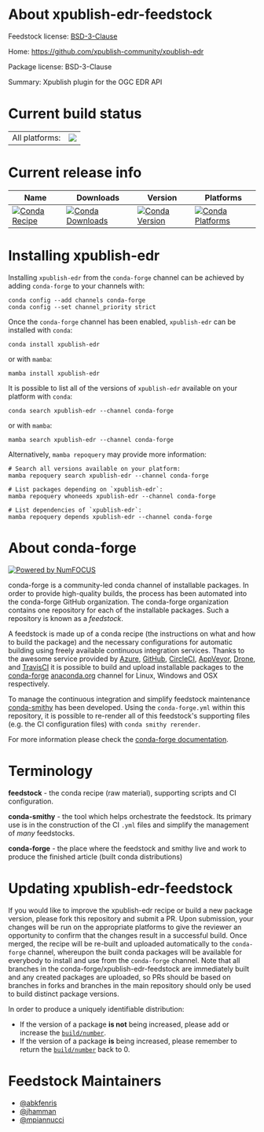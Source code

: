 About xpublish-edr-feedstock
============================

Feedstock license: [BSD-3-Clause](https://github.com/conda-forge/xpublish-edr-feedstock/blob/main/LICENSE.txt)

Home: https://github.com/xpublish-community/xpublish-edr

Package license: BSD-3-Clause

Summary: Xpublish plugin for the OGC EDR API

Current build status
====================


<table><tr><td>All platforms:</td>
    <td>
      <a href="https://dev.azure.com/conda-forge/feedstock-builds/_build/latest?definitionId=19410&branchName=main">
        <img src="https://dev.azure.com/conda-forge/feedstock-builds/_apis/build/status/xpublish-edr-feedstock?branchName=main">
      </a>
    </td>
  </tr>
</table>

Current release info
====================

| Name | Downloads | Version | Platforms |
| --- | --- | --- | --- |
| [![Conda Recipe](https://img.shields.io/badge/recipe-xpublish--edr-green.svg)](https://anaconda.org/conda-forge/xpublish-edr) | [![Conda Downloads](https://img.shields.io/conda/dn/conda-forge/xpublish-edr.svg)](https://anaconda.org/conda-forge/xpublish-edr) | [![Conda Version](https://img.shields.io/conda/vn/conda-forge/xpublish-edr.svg)](https://anaconda.org/conda-forge/xpublish-edr) | [![Conda Platforms](https://img.shields.io/conda/pn/conda-forge/xpublish-edr.svg)](https://anaconda.org/conda-forge/xpublish-edr) |

Installing xpublish-edr
=======================

Installing `xpublish-edr` from the `conda-forge` channel can be achieved by adding `conda-forge` to your channels with:

```
conda config --add channels conda-forge
conda config --set channel_priority strict
```

Once the `conda-forge` channel has been enabled, `xpublish-edr` can be installed with `conda`:

```
conda install xpublish-edr
```

or with `mamba`:

```
mamba install xpublish-edr
```

It is possible to list all of the versions of `xpublish-edr` available on your platform with `conda`:

```
conda search xpublish-edr --channel conda-forge
```

or with `mamba`:

```
mamba search xpublish-edr --channel conda-forge
```

Alternatively, `mamba repoquery` may provide more information:

```
# Search all versions available on your platform:
mamba repoquery search xpublish-edr --channel conda-forge

# List packages depending on `xpublish-edr`:
mamba repoquery whoneeds xpublish-edr --channel conda-forge

# List dependencies of `xpublish-edr`:
mamba repoquery depends xpublish-edr --channel conda-forge
```


About conda-forge
=================

[![Powered by
NumFOCUS](https://img.shields.io/badge/powered%20by-NumFOCUS-orange.svg?style=flat&colorA=E1523D&colorB=007D8A)](https://numfocus.org)

conda-forge is a community-led conda channel of installable packages.
In order to provide high-quality builds, the process has been automated into the
conda-forge GitHub organization. The conda-forge organization contains one repository
for each of the installable packages. Such a repository is known as a *feedstock*.

A feedstock is made up of a conda recipe (the instructions on what and how to build
the package) and the necessary configurations for automatic building using freely
available continuous integration services. Thanks to the awesome service provided by
[Azure](https://azure.microsoft.com/en-us/services/devops/), [GitHub](https://github.com/),
[CircleCI](https://circleci.com/), [AppVeyor](https://www.appveyor.com/),
[Drone](https://cloud.drone.io/welcome), and [TravisCI](https://travis-ci.com/)
it is possible to build and upload installable packages to the
[conda-forge](https://anaconda.org/conda-forge) [anaconda.org](https://anaconda.org/)
channel for Linux, Windows and OSX respectively.

To manage the continuous integration and simplify feedstock maintenance
[conda-smithy](https://github.com/conda-forge/conda-smithy) has been developed.
Using the ``conda-forge.yml`` within this repository, it is possible to re-render all of
this feedstock's supporting files (e.g. the CI configuration files) with ``conda smithy rerender``.

For more information please check the [conda-forge documentation](https://conda-forge.org/docs/).

Terminology
===========

**feedstock** - the conda recipe (raw material), supporting scripts and CI configuration.

**conda-smithy** - the tool which helps orchestrate the feedstock.
                   Its primary use is in the construction of the CI ``.yml`` files
                   and simplify the management of *many* feedstocks.

**conda-forge** - the place where the feedstock and smithy live and work to
                  produce the finished article (built conda distributions)


Updating xpublish-edr-feedstock
===============================

If you would like to improve the xpublish-edr recipe or build a new
package version, please fork this repository and submit a PR. Upon submission,
your changes will be run on the appropriate platforms to give the reviewer an
opportunity to confirm that the changes result in a successful build. Once
merged, the recipe will be re-built and uploaded automatically to the
`conda-forge` channel, whereupon the built conda packages will be available for
everybody to install and use from the `conda-forge` channel.
Note that all branches in the conda-forge/xpublish-edr-feedstock are
immediately built and any created packages are uploaded, so PRs should be based
on branches in forks and branches in the main repository should only be used to
build distinct package versions.

In order to produce a uniquely identifiable distribution:
 * If the version of a package **is not** being increased, please add or increase
   the [``build/number``](https://docs.conda.io/projects/conda-build/en/latest/resources/define-metadata.html#build-number-and-string).
 * If the version of a package **is** being increased, please remember to return
   the [``build/number``](https://docs.conda.io/projects/conda-build/en/latest/resources/define-metadata.html#build-number-and-string)
   back to 0.

Feedstock Maintainers
=====================

* [@abkfenris](https://github.com/abkfenris/)
* [@jhamman](https://github.com/jhamman/)
* [@mpiannucci](https://github.com/mpiannucci/)

